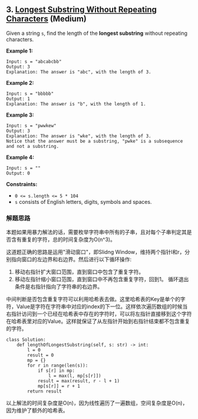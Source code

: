 ## 3. [Longest Substring Without Repeating Characters](https://leetcode.com/problems/longest-substring-without-repeating-characters/) (Medium)
Given a string `s`, find the length of the **longest substring** without repeating characters.

 

**Example 1:**
```
Input: s = "abcabcbb"
Output: 3
Explanation: The answer is "abc", with the length of 3.
```

**Example 2:**
```
Input: s = "bbbbb"
Output: 1
Explanation: The answer is "b", with the length of 1.
```
**Example 3:**
```
Input: s = "pwwkew"
Output: 3
Explanation: The answer is "wke", with the length of 3.
Notice that the answer must be a substring, "pwke" is a subsequence and not a substring.
```
**Example 4:**
```
Input: s = ""
Output: 0
``` 

**Constraints:**

- `0 <= s.length <= 5 * 104`
- `s` consists of English letters, digits, symbols and spaces.

### 解题思路
本题如果用暴力解法的话，需要枚举字符串中所有的子串，且对每个子串判定其是否含有重复的字符，总的时间复杂度为O(n^3)。

这道题正确的思路是运用"滑动窗口"，即Slidng Window，维持两个指针l和r，分别指向窗口的左边界和右边界。然后进行以下循环操作:
1. 移动右指针扩大窗口范围，直到窗口中包含了重复字符。
2. 移动左指针缩小窗口范围，直到窗口中不再包含重复字符，回到1。
循环退出条件是右指针指向了字符串的右边界。

中间判断是否包含重复字符可以利用哈希表去做。这里哈希表的Key是单个的字符，Value是字符在字符串中对应的index的下一位。这样依次遍历数组的时候当右指针访问到一个已经在哈希表中存在的字符时，可以将左指针直接移到这个字符在哈希表里对应的Value。这样就保证了从左指针开始到右指针结束都不包含重复的字符。
```
class Solution:
    def lengthOfLongestSubstring(self, s: str) -> int:
        l = 0
        result = 0
        mp = {}
        for r in range(len(s)):
            if s[r] in mp:
                l = max(l, mp[s[r]])
            result = max(result, r - l + 1)
            mp[s[r]] = r + 1
        return result
```
以上解法的时间复杂度是O(n)，因为线性遍历了一遍数组，空间复杂度是O(n)，因为维护了额外的哈希表。




